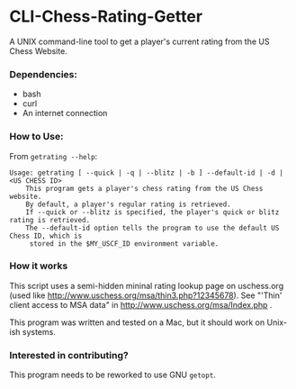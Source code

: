 # CLI-Chess-Rating-Getter
A UNIX command-line tool to get a player's current rating from the US Chess Website.

### Dependencies:
 - bash
 - curl
 - An internet connection

### How to Use:
From `getrating --help`:
```
Usage: getrating [ --quick | -q | --blitz | -b ] --default-id | -d | <US CHESS ID>
    This program gets a player's chess rating from the US Chess website.
    By default, a player's regular rating is retrieved.
    If --quick or --blitz is specified, the player's quick or blitz rating is retrieved.
    The --default-id option tells the program to use the default US Chess ID, which is
     stored in the $MY_USCF_ID environment variable.
```

### How it works
This script uses a semi-hidden mininal rating lookup page on uschess.org (used like http://www.uschess.org/msa/thin3.php?12345678). See "'Thin' client access to MSA data" in http://www.uschess.org/msa/Index.php .

This program was written and tested on a Mac, but it should work on Unix-ish systems.

### Interested in contributing?
This program needs to be reworked to use GNU `getopt`.
